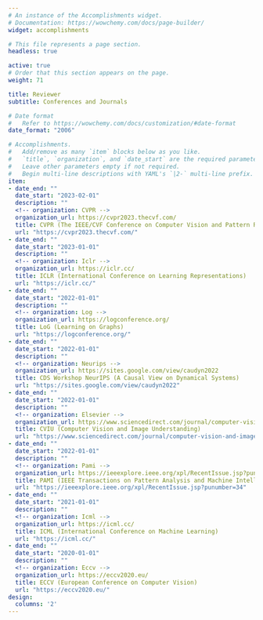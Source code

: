 ```yaml
---
# An instance of the Accomplishments widget.
# Documentation: https://wowchemy.com/docs/page-builder/
widget: accomplishments

# This file represents a page section.
headless: true

active: true
# Order that this section appears on the page.
weight: 71

title: Reviewer
subtitle: Conferences and Journals

# Date format
#   Refer to https://wowchemy.com/docs/customization/#date-format
date_format: "2006"

# Accomplishments.
#   Add/remove as many `item` blocks below as you like.
#   `title`, `organization`, and `date_start` are the required parameters.
#   Leave other parameters empty if not required.
#   Begin multi-line descriptions with YAML's `|2-` multi-line prefix.
item:
- date_end: ""
  date_start: "2023-02-01"
  description: ""
  <!-- organization: CVPR -->
  organization_url: https://cvpr2023.thecvf.com/
  title: CVPR (The IEEE/CVF Conference on Computer Vision and Pattern Recognition)
  url: "https://cvpr2023.thecvf.com/"
- date_end: ""
  date_start: "2023-01-01"
  description: ""
  <!-- organization: Iclr -->
  organization_url: https://iclr.cc/
  title: ICLR (International Conference on Learning Representations)
  url: "https://iclr.cc/"
- date_end: ""
  date_start: "2022-01-01"
  description: ""
  <!-- organization: Log -->
  organization_url: https://logconference.org/
  title: LoG (Learning on Graphs)
  url: "https://logconference.org/"
- date_end: ""
  date_start: "2022-01-01"
  description: ""
  <!-- organization: Neurips -->
  organization_url: https://sites.google.com/view/caudyn2022
  title: CDS Workshop NeurIPS (A Causal View on Dynamical Systems)
  url: "https://sites.google.com/view/caudyn2022"
- date_end: ""
  date_start: "2022-01-01"
  description: ""
  <!-- organization: Elsevier -->
  organization_url: https://www.sciencedirect.com/journal/computer-vision-and-image-understanding
  title: CVIU (Computer Vision and Image Understanding)
  url: "https://www.sciencedirect.com/journal/computer-vision-and-image-understanding"
- date_end: ""
  date_start: "2022-01-01"
  description: ""
  <!-- organization: Pami -->
  organization_url: https://ieeexplore.ieee.org/xpl/RecentIssue.jsp?punumber=34
  title: PAMI (IEEE Transactions on Pattern Analysis and Machine Intelligence)
  url: "https://ieeexplore.ieee.org/xpl/RecentIssue.jsp?punumber=34"
- date_end: ""
  date_start: "2021-01-01"
  description: ""
  <!-- organization: Icml -->
  organization_url: https://icml.cc/
  title: ICML (International Conference on Machine Learning)
  url: "https://icml.cc/"
- date_end: ""
  date_start: "2020-01-01"
  description: ""
  <!-- organization: Eccv -->
  organization_url: https://eccv2020.eu/
  title: ECCV (European Conference on Computer Vision)
  url: "https://eccv2020.eu/"
design:
  columns: '2'
---
```

